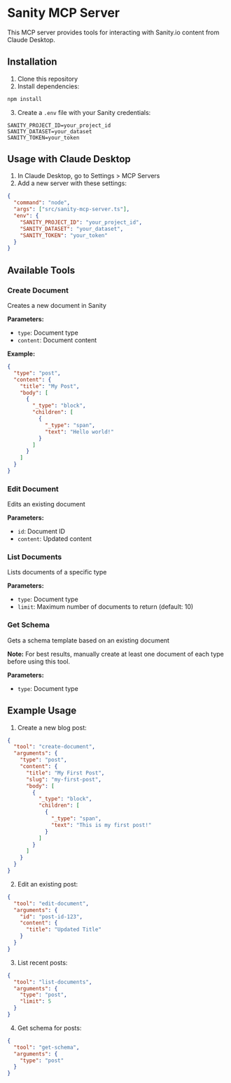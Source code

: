 # Sanity MCP Server

This MCP server provides tools for interacting with Sanity.io content from Claude Desktop.

## Installation

1. Clone this repository
2. Install dependencies:
```bash
npm install
```

3. Create a `.env` file with your Sanity credentials:
```
SANITY_PROJECT_ID=your_project_id
SANITY_DATASET=your_dataset
SANITY_TOKEN=your_token
```

## Usage with Claude Desktop

1. In Claude Desktop, go to Settings > MCP Servers
2. Add a new server with these settings:
```json
{
  "command": "node",
  "args": ["src/sanity-mcp-server.ts"],
  "env": {
    "SANITY_PROJECT_ID": "your_project_id",
    "SANITY_DATASET": "your_dataset", 
    "SANITY_TOKEN": "your_token"
  }
}
```

## Available Tools

### Create Document
Creates a new document in Sanity

**Parameters:**
- `type`: Document type
- `content`: Document content

**Example:**
```json
{
  "type": "post",
  "content": {
    "title": "My Post",
    "body": [
      {
        "_type": "block",
        "children": [
          {
            "_type": "span",
            "text": "Hello world!"
          }
        ]
      }
    ]
  }
}
```

### Edit Document
Edits an existing document

**Parameters:**
- `id`: Document ID
- `content`: Updated content

### List Documents
Lists documents of a specific type

**Parameters:**
- `type`: Document type
- `limit`: Maximum number of documents to return (default: 10)

### Get Schema
Gets a schema template based on an existing document

**Note:** For best results, manually create at least one document of each type before using this tool.

**Parameters:**
- `type`: Document type

## Example Usage

1. Create a new blog post:
```json
{
  "tool": "create-document",
  "arguments": {
    "type": "post",
    "content": {
      "title": "My First Post",
      "slug": "my-first-post",
      "body": [
        {
          "_type": "block",
          "children": [
            {
              "_type": "span",
              "text": "This is my first post!"
            }
          ]
        }
      ]
    }
  }
}
```

2. Edit an existing post:
```json
{
  "tool": "edit-document",
  "arguments": {
    "id": "post-id-123",
    "content": {
      "title": "Updated Title"
    }
  }
}
```

3. List recent posts:
```json
{
  "tool": "list-documents",
  "arguments": {
    "type": "post",
    "limit": 5
  }
}
```

4. Get schema for posts:
```json
{
  "tool": "get-schema",
  "arguments": {
    "type": "post"
  }
}
